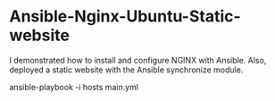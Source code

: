 # Ansible-Nginx-Ubuntu-Static-website
I demonstrated how to install and configure NGINX with Ansible. Also, deployed a static website with the Ansible synchronize module.

ansible-playbook -i hosts main.yml
